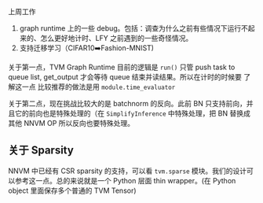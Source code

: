 上周工作

1. graph runtime 上的一些 debug。包括：调查为什么之前有些情况下运行不起来的、怎么更好地计时、LFY 之前遇到的一些奇怪情况。
2. 支持迁移学习（CIFAR10➡️Fashion-MNIST)

关于第一点，TVM Graph Runtime 目前的逻辑是 `run()` 只管 push task to queue list, get_output 才会等待 queue 结束并读结果。所以在计时的时候要 了解这一点
比较推荐的做法是用 `module.time_evaluator`

关于第二点，现在挑战比较大的是 batchnorm 的反向。此前 BN 只支持前向，并且它的前向也是特殊处理的（在 `SimplifyInference` 中特殊处理，把 BN 替换成其他 NNVM OP
所以反向也要特殊处理。

## 关于 Sparsity

NNVM 中已经有 CSR sparsity 的支持，可以看 `tvm.sparse` 模块。我们的设计可以参考这一点。总的来说就是一个 Python 层面 thin wrapper。(在 Python  object 里面保存多个普通的 TVM Tensor)
